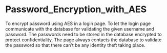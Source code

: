 # Password_Encryption_with_AES
To encrypt password using AES in a login page. To let the login page communicate with the database for validating the given username and password. The passwords need to be stored in the database encrypted to protect confidentiality. The page always contacts the database to validate the password so that there can’t be any identity theft taking place.
